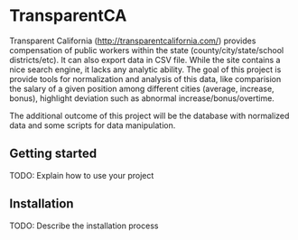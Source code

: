 # TransparentCA

Transparent California (http://transparentcalifornia.com/) provides compensation of public workers within the state (county/city/state/school districts/etc). It can also export data in CSV file. While the site contains a nice search engine, it lacks any analytic ability. The goal of this project is provide tools for normalization and analysis of this data, like comparision the salary of a given position among different cities (average, increase, bonus), highlight deviation such as abnormal increase/bonus/overtime.

The additional outcome of this project will be the database with normalized data and some scripts for data manipulation.

## Getting started

TODO: Explain how to use your project

## Installation

TODO: Describe the installation process
